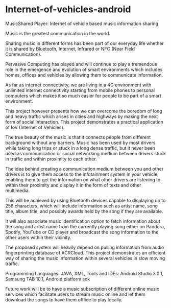 # Internet-of-vehicles-android
MusicShared Player: Internet of vehicle based music information sharing

Music is the greatest communication in the world. 

Sharing music in different forms has been part of our everyday life whether it is shared by Bluetooth, Internet, Infrared or NFC (Near Field Communication).

Pervasive Computing has played and will continue to play a tremendous role in the emergence and evolution of smart environments which includes homes, offices and vehicles by allowing them to communicate information. 

As far as internet connectivity, we are living in a 4G environment with unlimited internet connectivity starting from mobile phones to personal computers which makes it so much easier for people to be part of a smart environment.

This project however presents how we can overcome the boredom of long and heavy traffic which arises in cities and highways by making the next form of social interaction. This project demonstrates a practical application of IoV (Internet of Vehicles). 

The true beauty of the music is that it connects people from different background without any barriers. Music has been used by most drivers while taking long trips or stuck in a long dense traffic, but it never been used as communication or social networking medium between drivers stuck in traffic and within proximity to each other. 

The idea behind creating a communication medium between you and other drivers is to give them access to the infotainment system in your vehicle, enabling them to get the information on what other drivers are listening to within their proximity and display it in the form of texts and other multimedia. 

This will be achieved by using Bluetooth devices capable to displaying up to 256 characters, which will include information such as artist name, song title, album title, and possibly awards held by the song if they are available.

It will also associate music identification option to fetch information about the song and artist name from the currently playing song either on Pandora, Spotify, YouTube or CD player and broadcast the song information to the other users within their vicinity.  

The proposed system will heavily depend on pulling information from audio fingerprinting database of ACRCloud. This project demonstrates an efficient way of sharing the music information within several vehicles in slow moving traffic.

Programming Languages: JAVA, XML,
Tools and IDEs: Android Studio 3.0.1, Samsung TAB 10.1, Android platform sdk

Future work will be to have a music subscription of different online music services which facilitate users to stream music online and let them download the songs to have them offline to play locally.  
